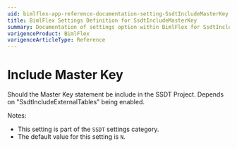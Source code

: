 ```yaml
---
uid: bimlflex-app-reference-documentation-setting-SsdtIncludeMasterKey
title: BimlFlex Settings Definition for SsdtIncludeMasterKey
summary: Documentation of settings option within BimlFlex for SsdtIncludeMasterKey
varigenceProduct: BimlFlex
varigenceArticleType: Reference
---
```


# Include Master Key

Should the Master Key statement be include in the SSDT Project. Depends on "SsdtIncludeExternalTables" being enabled.

Notes:
* This setting is part of the `SSDT` settings category.
 * The default value for this setting is `N`.